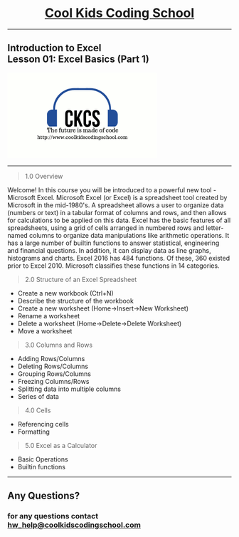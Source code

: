 # <center>**[Cool Kids Coding School](https://www.coolkidscodingschool.com)**</center>
---
## Introduction to Excel<br> Lesson 01: Excel Basics (Part 1)

![alt text][logo]

[logo]: ./images/ckcslogo.png

---

> 1.0 Overview

Welcome!  In this course you will be introduced to a powerful new tool - Microsoft Excel.  Microsoft Excel (or Excel) is a spreadsheet tool created by Microsoft in the mid-1980's.  A spreadsheet allows a user to organize data (numbers or text) in a tabular format of columns and rows, and then allows for calculations to be applied on this data.  Excel has the basic features of all spreadsheets, using a grid of cells arranged in numbered rows and letter-named columns to organize data manipulations like arithmetic operations. It has a large number of builtin functions to answer statistical, engineering and financial questions. 
In addition, it can display data as line graphs, histograms and charts. 
Excel 2016 has 484 functions. Of these, 360 existed prior to Excel 2010. Microsoft classifies these functions in 14 categories. 

> 2.0 Structure of an Excel Spreadsheet

+ Create a new workbook (Ctrl+N)
+ Describe the structure of the workbook
+ Create a new worksheet (Home->Insert->New Worksheet)
+ Rename a worksheet
+ Delete a worksheet (Home->Delete->Delete Worksheet)
+ Move a worksheet

> 3.0 Columns and Rows
+ Adding Rows/Columns
+ Deleting Rows/Columns
+ Grouping Rows/Columns
+ Freezing Columns/Rows
+ Splitting data into multiple columns
+ Series of data

> 4.0 Cells
+ Referencing cells
+ Formatting

> 5.0 Excel as a Calculator
+ Basic Operations
+ Builtin functions

---

## **Any Questions?**

### **for any questions contact hw_help@coolkidscodingschool.com**
